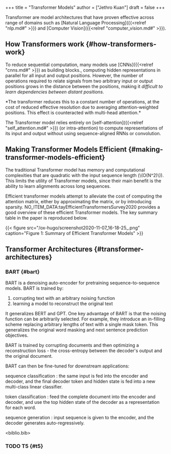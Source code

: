 +++
title = "Transformer Models"
author = ["Jethro Kuan"]
draft = false
+++

Transformer are model architectures that have proven effective across range of
domains such as [Natural Language Processing]({{<relref "nlp.md#" >}}) and [Computer Vision]({{<relref "computer_vision.md#" >}}).


## How Transformers work {#how-transformers-work}

To reduce sequential computation, many models use [CNNs]({{<relref "cnns.md#" >}}) as building blocks.,
computing hidden representations in parallel for all input and output positions.
However, the number of operations required to relate signals from two arbitrary
input or output positions grows in the distance between the positions, making it
_difficult to learn dependencies between distant positions_.

\*The transformer reduces this to a constant number of operations, at the cost of
reduced effective resolution due to averaging attention-weighted positions. This
effect is counteracted with multi-head attention.\*

The Transformer model relies entirely on [self-attention]({{<relref "self_attention.md#" >}}) (or intra-attention) to
compute representations of its input and output without using sequence-aligned
RNNs or convolution.


## Making Transformer Models Efficient {#making-transformer-models-efficient}

The traditional Transformer model has memory and computational complexities that
are quadratic with the input sequence length (\\(O(N^2)\\)). This limits the utility
of Transformer models, since their main benefit is the ability to learn
alignments across long sequences.

Efficient transformer models attempt to alleviate the cost of computing the
attention matrix, either by approximating the matrix, or by introducing
sparsity. NO\_ITEM\_DATA:tayEfficientTransformersSurvey2020 provides a good overview of
these efficient Transformer models. The key summary table in the paper is
reproduced below.

{{< figure src="/ox-hugo/screenshot2020-11-07_16-18-25_.png" caption="Figure 1: Summary of Efficient Transformer Models" >}}


## Transformer Architectures {#transformer-architectures}


### BART {#bart}

BART is a denoising auto-encoder for pretraining sequence-to-sequence models. BART is trained by:

1.  corrupting text with an arbitrary noising function
2.  learning a model to reconstruct the original text

It generalizes BERT and GPT. One key advantage of BART is that the noising
function can be arbitrarily selected. For example, they introduce an in-filling
scheme replacing arbitrary lengths of text with a single mask token. This
generalizes the original word masking and next sentence prediction objectives.

BART is trained by corrupting documents and then optimizing a reconstruction
loss - the cross-entropy between the decoder's output and the original document.

BART can then be fine-tuned for downstream applications:

sequence classification
: the same input is fed into the encoder and decoder, and the final decoder token and hidden state is fed into a new multi-class linear classifier.

token classification
: feed the complete document into the encoder and decoder, and use the top hidden state of the decoder as a representation for each word.

sequence generation
: input sequence is given to the encoder, and the decoder
    generates auto-regressively.

<biblio.bib>


### <span class="org-todo todo TODO">TODO</span> T5 {#t5}